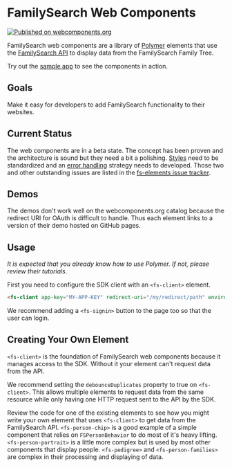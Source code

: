 # FamilySearch Web Components

[![Published on webcomponents.org](https://img.shields.io/badge/webcomponents.org-published-blue.svg)](https://beta.webcomponents.org/collection/fs-webcomponents/fs-elements)

FamilySearch web components are a library of [Polymer](https://www.polymer-project.org/1.0/)
elements that use the [FamilySearch API](https://familysearch.org/developers/)
to display data from the FamilySearch Family Tree.

Try out the [sample app](https://fs-wc-sample-app.herokuapp.com/) to see the
components in action.

## Goals

Make it easy for developers to add FamilySearch functionality to their websites.

## Current Status

The web components are in a beta state. The concept has been proven and the
architecture is sound but they need a bit a polishing. [Styles](https://github.com/fs-webcomponents/fs-elements/issues/1)
need to be standardized and an [error handling](https://github.com/fs-webcomponents/fs-elements/issues/2)
strategy needs to developed. Those two and other outstanding issues are listed 
in the [fs-elements issue tracker](https://github.com/fs-webcomponents/fs-elements/issues).

## Demos

The demos don't work well on the webcomponents.org catalog because the redirect
URI for OAuth is difficult to handle. Thus each element links to a version of 
their demo hosted on GitHub pages.

## Usage

_It is expected that you already know how to use Polymer. If not, please review
their tutorials._

First you need to configure the SDK client with an `<fs-client>` element.

```html
<fs-client app-key="MY-APP-KEY" redirect-uri="/my/redirect/path" environment="production"></fs-client>
```

We recommend adding a `<fs-signin>` button to the page too so that the user can
login.

## Creating Your Own Element

`<fs-client>` is the foundation of FamilySearch web components because it manages
access to the SDK. Without it your element can't request data from the API.

We recommend setting the `debounceDuplicates` property to true on `<fs-client>`.
This allows multiple elements to request data from the same resource while only
having one HTTP request sent to the API by the SDK.

Review the code for one of the existing elements to see how you might write your
own element that uses `<fs-client>` to get data from the FamilySearch API.
`<fs-person-chip>` is a good example of a simple component that relies on 
`FSPersonBehavior` to do most of it's heavy lifting. `<fs-person-portrait>` is
a little more complex but is used by most other components that display people.
`<fs-pedigree>` and `<fs-person-families>` are complex in their processing and
displaying of data.